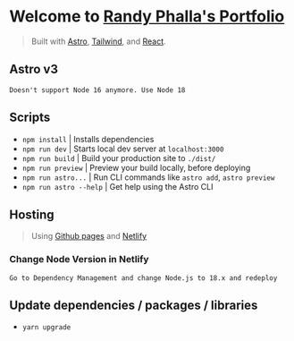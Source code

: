 # Welcome to [Randy Phalla's Portfolio](https://randyphalla.github.io/)
> Built with [Astro](https://randyphalla.github.io/), [Tailwind](https://randyphalla.github.io/), and [React](https://randyphalla.github.io/).

## Astro v3
```
Doesn't support Node 16 anymore. Use Node 18
```

## Scripts
- `npm install` | Installs dependencies
- `npm run dev` | Starts local dev server at `localhost:3000`
- `npm run build` | Build your production site to `./dist/`
- `npm run preview` | Preview your build locally, before deploying
- `npm run astro...` | Run CLI commands like `astro add`, `astro preview`
- `npm run astro --help` | Get help using the Astro CLI

## Hosting
> Using [Github pages](https://pages.github.com/) and [Netlify](https://www.netlify.com/)

### Change Node Version in Netlify
```
Go to Dependency Management and change Node.js to 18.x and redeploy
```

## Update dependencies / packages / libraries
- `yarn upgrade`
